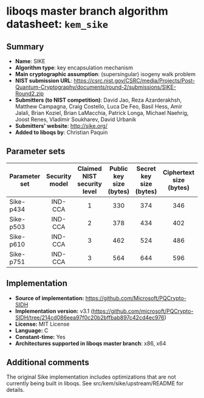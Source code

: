liboqs master branch algorithm datasheet: `kem_sike`
====================================================

Summary
-------

- **Name**: SIKE
- **Algorithm type**: key encapsulation mechanism
- **Main cryptographic assumption**: (supersingular) isogeny walk problem
- **NIST submission URL**: https://csrc.nist.gov/CSRC/media/Projects/Post-Quantum-Cryptography/documents/round-2/submissions/SIKE-Round2.zip
- **Submitters (to NIST competition)**: David Jao, Reza Azarderakhsh, Matthew Campagna, Craig Costello, Luca De Feo, Basil Hess, Amir Jalali, Brian Koziel, Brian LaMacchia, Patrick Longa, Michael Naehrig, Joost Renes, Vladimir Soukharev, David Urbanik
- **Submitters' website**: http://sike.org/
- **Added to liboqs by**: Christian Paquin

Parameter sets
--------------

| Parameter set   | Security model | Claimed NIST security level | Public key size (bytes) | Secret key size (bytes) | Ciphertext size (bytes) | Shared secret size (bytes) |
|-----------------|:--------------:|:---------------------------:|:-----------------------:|:-----------------------:|:-----------------------:|:--------------------------:|
| Sike-p434       |     IND-CCA    |              1              |            330          |            374          |            346          |             16             |
| Sike-p503       |     IND-CCA    |              2              |            378          |            434          |            402          |             24             |
| Sike-p610       |     IND-CCA    |              3              |            462          |            524          |            486          |             24             |
| Sike-p751       |     IND-CCA    |              3              |            564          |            644          |            596          |             32             |

Implementation
--------------

- **Source of implementation:** https://github.com/Microsoft/PQCrypto-SIDH
- **Implementation version:** v3.1 (https://github.com/microsoft/PQCrypto-SIDH/tree/214cd086eea97f0c20b2bffbab897c42cd4ec976)
- **License:** MIT License
- **Language:** C
- **Constant-time:** Yes
- **Architectures supported in liboqs master branch**: x86, x64

Additional comments
-------------------

The original Sike implementation includes optimizations that are not currently being built in liboqs. See src/kem/sike/upstream/README for details.
